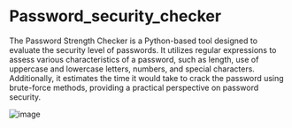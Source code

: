 # Password_security_checker
The Password Strength Checker is a Python-based tool designed to evaluate the security level of passwords. It utilizes regular expressions to assess various characteristics of a password, such as length, use of uppercase and lowercase letters, numbers, and special characters. Additionally, it estimates the time it would take to crack the password using brute-force methods, providing a practical perspective on password security.

![image](https://github.com/Shankhosuvro-G/Password_security_checker/assets/98182979/33343a57-d261-4779-96f1-32b696d252e3)
